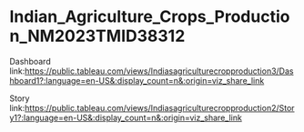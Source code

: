 
# Indian_Agriculture_Crops_Production_NM2023TMID38312

Dashboard link:https://public.tableau.com/views/Indiasagriculturecropproduction3/Dashboard1?:language=en-US&:display_count=n&:origin=viz_share_link

Story link:https://public.tableau.com/views/Indiasagriculturecropproduction2/Story1?:language=en-US&:display_count=n&:origin=viz_share_link

